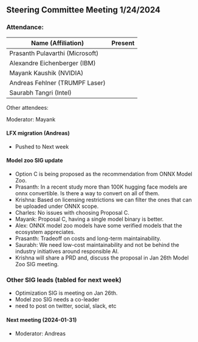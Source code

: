 ## Steering Committee Meeting 1/24/2024

### Attendance:

| Name (Affiliation)              | Present  |
| ------------------------------- | -------- |
| Prasanth Pulavarthi (Microsoft) |  |
| Alexandre Eichenberger (IBM)    |  |
| Mayank Kaushik (NVIDIA)         |  |
| Andreas Fehlner (TRUMPF Laser)  |  |
| Saurabh Tangri (Intel)          |  |

Other attendees: 

Moderator: Mayank

#### LFX migration (Andreas)
- Pushed to Next week

#### Model zoo SIG update
-    Option C is being proposed as the recommendation from ONNX Model Zoo.
-    Prasanth: In a recent study more than 100K hugging face models are onnx convertible. Is there a way to convert on all of them.
-    Krishna: Based on licensing restrictions we can filter the ones that can be uploaded under ONNX scope.
-    Charles: No issues with choosing Proposal C.
-    Mayank: Proposal C, having a single model binary is better.
-    Alex: ONNX model zoo models have some verified models that the ecosystem appreciates.
-    Prasanth: Tradeoff on costs and long-term maintainability.
-    Saurabh: We need low-cost maintainability and not be behind the industry initiatives around responsible AI.
-    Krishna will share a PRD and, discuss the proposal in Jan 26th Model Zoo SIG meeting.

### Other SIG leads (tabled for next week)
- Optimization SIG is meeting on Jan 26th.
- Model zoo SIG needs a co-leader
- need to post on twitter, social, slack, etc
   
#### Next meeting (2024-01-31) 
 - Moderator: Andreas
